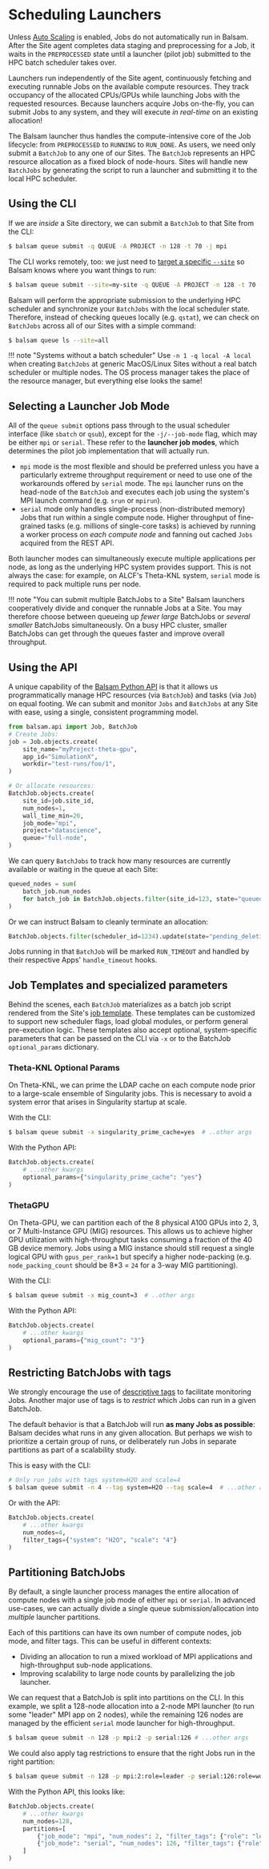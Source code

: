 # Scheduling Launchers

Unless [Auto Scaling](./elastic.md) is enabled, Jobs do not automatically run in
Balsam.  After the Site agent completes data staging and preprocessing for a
Job, it waits in the `PREPROCESSED` state until a launcher (pilot job) submitted
to the HPC batch scheduler takes over.

Launchers run independently of the Site agent, continuously fetching and 
executing runnable Jobs on the available compute resources.  They track
occupancy of the allocated CPUs/GPUs while launching Jobs with the requested
resources. Because launchers acquire Jobs on-the-fly, you can submit Jobs to any
system, and they will execute
*in real-time* on an existing allocation!

The Balsam launcher thus handles the compute-intensive core of the Job
lifecycle: from `PREPROCESSED` to `RUNNING` to `RUN_DONE`. As users, we need
only submit a `BatchJob` to any one of our Sites.  The `BatchJob` represents an
HPC resource allocation as a fixed block of node-hours.  Sites will
handle new `BatchJobs` by generating the script to run a launcher and submitting
it to the local HPC scheduler.

## Using the CLI

If we are *inside* a Site directory, we can submit a `BatchJob` to that Site
from the CLI:

```bash
$ balsam queue submit -q QUEUE -A PROJECT -n 128 -t 70 -j mpi 
```

The CLI works remotely, too: we just need to [target a specific `--site`](./cli.md) so Balsam knows where you want things to run:

```bash
$ balsam queue submit --site=my-site -q QUEUE -A PROJECT -n 128 -t 70 -j mpi 
```

Balsam will perform the appropriate submission to the underlying HPC scheduler
and synchronize your `BatchJobs` with the local scheduler state. Therefore, instead of checking queues locally (e.g. `qstat`), we can check on `BatchJobs` across all of our Sites with a simple command:

```bash
$ balsam queue ls --site=all
```

!!! note "Systems without a batch scheduler"
    Use `-n 1 -q local -A local` when creating `BatchJobs` at generic
    MacOS/Linux Sites without a real batch scheduler or multiple nodes. The OS
    process manager takes the place of the resource manager, but everything else
    looks the same!


## Selecting a Launcher Job Mode

All of the `queue submit` options pass through to the usual scheduler interface
(like `sbatch` or `qsub`), except for the `-j/--job-mode`  flag, which may be
either `mpi` or `serial`. These refer to the **launcher job modes**, which determines the pilot job implementation that will actually run.

- `mpi` mode is the most flexible and should be preferred unless you have a
particularly extreme throughput requirement or need to use one of the
workarounds offered by `serial` mode.  The `mpi` launcher runs on the head-node
of the `BatchJob` and executes each job using the system's MPI launch command
(e.g. `srun` or `mpirun`).
- `serial` mode only handles single-process (non-distributed memory) Jobs that
run within a single compute node.  Higher throughput of fine-grained tasks (e.g.
millions of single-core tasks) is achieved by running a worker process on *each
compute node* and fanning out cached `Jobs` acquired from the REST API.

Both launcher modes can simultaneously execute multiple applications per node,
as long as the underlying HPC system provides support.  This is not always the
case: for example, on ALCF's Theta-KNL system, `serial` mode is required to pack
multiple runs per node.

!!! note "You can submit multiple BatchJobs to a Site"
    Balsam launchers cooperatively divide and conquer the runnable Jobs at a
    Site.  You may therefore choose between queueing up *fewer large* BatchJobs
    or *several smaller* BatchJobs simultaneously.  On a busy HPC cluster,
    smaller BatchJobs can get through the queues faster and improve overall
    throughput.

## Using the API

A unique capability of the [Balsam Python API](./api.md) is that it allows us
programmatically manage HPC resources (via `BatchJob`) and tasks (via `Job`) on
equal footing. We can submit and monitor `Jobs` and `BatchJobs` at any Site with
ease, using a single, consistent programming model.

```python
from balsam.api import Job, BatchJob
# Create Jobs:
job = Job.objects.create(
    site_name="myProject-theta-gpu",
    app_id="SimulationX",
    workdir="test-runs/foo/1",
)

# Or allocate resources:
BatchJob.objects.create(
    site_id=job.site_id,
    num_nodes=1,
    wall_time_min=20,
    job_mode="mpi",
    project="datascience",
    queue="full-node",
)
```

We can query `BatchJobs` to track how many resources are currently available or waiting in the queue at each Site:

```python
queued_nodes = sum(
    batch_job.num_nodes
    for batch_job in BatchJob.objects.filter(site_id=123, state="queued")
)
```

Or we can instruct Balsam to cleanly terminate an allocation:

```python
BatchJob.objects.filter(scheduler_id=1234).update(state="pending_deletion")
```

Jobs running in that `BatchJob` will be marked `RUN_TIMEOUT` and handled by
their respective Apps' `handle_timeout` hooks.

## Job Templates and specialized parameters
Behind the scenes, each `BatchJob` materializes as a batch job script rendered
from the Site's [job template](./site-config.md#customizing-the-job-template).
These templates can be customized to support new scheduler flags, load global
modules, or perform general pre-execution logic. These templates also accept
optional, system-specific parameters that can be passed on the CLI via `-x` or
to the BatchJob `optional_params` dictionary.


### Theta-KNL Optional Params
On Theta-KNL, we can prime the LDAP cache on each compute node prior to a large-scale ensemble of Singularity jobs.  This is necessary to avoid a system error that arises in Singularity startup at scale.

With the CLI:
```bash
$ balsam queue submit -x singularity_prime_cache=yes  # ..other args
```

With the Python API:
```python
BatchJob.objects.create(
    # ...other kwargs
    optional_params={"singularity_prime_cache": "yes"}
)
```
 
### ThetaGPU
On Theta-GPU, we can partition each of the 8 physical A100 GPUs into 2, 3, or 7
Multi-Instance GPU (MIG) resources.  This allows us to achieve higher GPU
utilization with high-throughput tasks consuming a fraction of the 40 GB device
memory.  Jobs using a MIG instance should still request a single logical GPU
with `gpus_per_rank=1` but specify a higher node-packing (e.g.
`node_packing_count` should be 8*3 = `24` for a 3-way MIG partitioning).

With the CLI:
```bash
$ balsam queue submit -x mig_count=3  # ..other args
```

With the Python API:
```python
BatchJob.objects.create(
    # ...other kwargs
    optional_params={"mig_count": "3"}
)
```

## Restricting BatchJobs with tags
We strongly encourage the use of [descriptive
tags](./jobs.md#tagging-jobs) to facilitate monitoring Jobs.
Another major use of tags is to *restrict* which Jobs can run in a given BatchJob.

The default behavior is that a BatchJob will run **as many Jobs as possible**:
Balsam decides what runs in any given allocation. But perhaps we wish to prioritize a certain group of runs, or deliberately run Jobs in separate partitions as part of a scalability study.  

This is easy with the CLI:

```bash
# Only run jobs with tags system=H2O and scale=4
$ balsam queue submit -n 4 --tag system=H2O --tag scale=4  # ...other args
```

Or with the API:
```python
BatchJob.objects.create(
    # ...other kwargs
    num_nodes=4,
    filter_tags={"system": "H2O", "scale": "4"}
)
```

## Partitioning BatchJobs

By default, a single launcher process manages the entire allocation of compute nodes with a single job mode of either `mpi` or `serial`.  In advanced use-cases, we can actually divide a single queue submission/allocation into *multiple* launcher partitions.

Each of this partitions can have its own number of compute nodes, job mode, and filter tags.  This can be useful in different contexts: 

- Dividing an allocation to run a mixed workload of MPI applications and high-throughput sub-node applications.  
- Improving scalability to large node counts by parallelizing the job launcher.

We can request that a BatchJob is split into partitions on the CLI. In this
example, we split a 128-node allocation into a 2-node MPI launcher (to run some
"leader" MPI app on 2 nodes), while the remaining 126 nodes are managed by the
efficient `serial` mode launcher for high-throughput.

```bash
$ balsam queue submit -n 128 -p mpi:2 -p serial:126 # ...other args
```

We could also apply tag restrictions to ensure that the right Jobs run in the
right partition:

```bash
$ balsam queue submit -n 128 -p mpi:2:role=leader -p serial:126:role=worker # ...other args
```

With the Python API, this looks like:
```python
BatchJob.objects.create(
    # ...other kwargs
    num_nodes=128,
    partitions=[
        {"job_mode": "mpi", "num_nodes": 2, "filter_tags": {"role": "leader"}},
        {"job_mode": "serial", "num_nodes": 126, "filter_tags": {"role": "worker"}},
    ]
)
```
